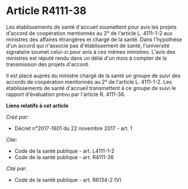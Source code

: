 # Article R4111-38

Les établissements de santé d'accueil soumettent pour avis les projets d'accord de coopération mentionnés au 2° de l'article
L. 4111-1-2 aux ministres des affaires étrangères et chargé de la santé. Dans l'hypothèse d'un accord qui n'associe pas
d'établissement de santé, l'université signataire soumet celui-ci pour avis à ces mêmes ministres. L'avis des ministres est
réputé rendu dans un délai d'un mois à compter de la transmission des projets d'accord. 

Il est placé auprès du ministre chargé de la santé un groupe de suivi des accords de coopération mentionnés au 2° de
l'article L. 4111-1-2. Les établissements de santé d'accueil transmettent à ce groupe de suivi le rapport d'évaluation prévu
par l'article R. 4111-36.

**Liens relatifs à cet article**

_Créé par_:

  - Décret n°2017-1601 du 22 novembre 2017 - art. 1

_Cite_:

  - Code de la santé publique - art. L4111-1-2
  - Code de la santé publique - art. R4111-36

_Cité par_:

  - Code de la santé publique - art. R6134-2 (V)
